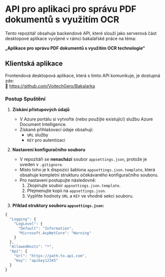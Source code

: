 # API pro aplikaci pro správu PDF dokumentů s využitím OCR

Tento repozitář obsahuje backendové API, které slouží jako serverová část desktopové aplikace vyvíjené v rámci bakalářské práce na téma:

**„Aplikace pro správu PDF dokumentů s využitím OCR technologie“**

## Klientská aplikace

Frontendová desktopová aplikace, která s tímto API komunikuje, je dostupná zde:  
🔗 https://github.com/VojtechGero/Bakalarka

### Postup Spuštění

1. **Získání přístupových údajů**
   - V Azure portálu si vytvořte (nebo použijte existující) službu Azure Document Intelligence.
   - Získané přihlašovací údaje obsahují:
     - `URL` služby
     - `KEY` pro autentizaci

2. **Nastavení konfiguračního souboru**
   - V repozitáři se **nenachází** soubor `appsettings.json`, protože je uveden v `.gitignore`.
   - Místo toho je k dispozici šablona `appsettings.json.template`, která obsahuje kompletní strukturu očekávaného konfiguračního souboru.
   - Pro nastavení postupujte následovně:
     1. Zkopírujte soubor `appsettings.json.template`.
     2. Přejmenujte kopii na `appsettings.json`.
     3. Vyplňte hodnoty `URL` a `KEY` ve vhodné sekci souboru.

3. **Příklad struktury souboru `appsettings.json`:**
  ```javascript
  {
    "Logging": {
      "LogLevel": {
        "Default": "Information",
        "Microsoft.AspNetCore": "Warning"
      }
    },
    "AllowedHosts": "*",
    "Api": {
      "Url": "https://path.to.api.com",
      "Key": "apikey12345"
    }
  }
  ```
